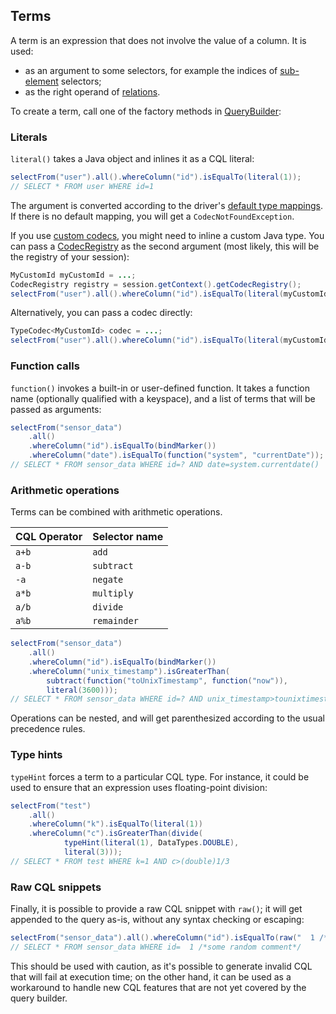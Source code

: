<!--
Licensed to the Apache Software Foundation (ASF) under one
or more contributor license agreements.  See the NOTICE file
distributed with this work for additional information
regarding copyright ownership.  The ASF licenses this file
to you under the Apache License, Version 2.0 (the
"License"); you may not use this file except in compliance
with the License.  You may obtain a copy of the License at

  http://www.apache.org/licenses/LICENSE-2.0

Unless required by applicable law or agreed to in writing,
software distributed under the License is distributed on an
"AS IS" BASIS, WITHOUT WARRANTIES OR CONDITIONS OF ANY
KIND, either express or implied.  See the License for the
specific language governing permissions and limitations
under the License.
-->

## Terms

A term is an expression that does not involve the value of a column. It is used:

* as an argument to some selectors, for example the indices of [sub-element](../select/#sub-element)
  selectors;
* as the right operand of [relations](../relation).

To create a term, call one of the factory methods in [QueryBuilder]:

### Literals

`literal()` takes a Java object and inlines it as a CQL literal:

```java
selectFrom("user").all().whereColumn("id").isEqualTo(literal(1));
// SELECT * FROM user WHERE id=1
```

The argument is converted according to the driver's
[default type mappings](../../core/#cql-to-java-type-mapping). If there is no default mapping, you
will get a `CodecNotFoundException`.

If you use [custom codecs](../../core/custom_codecs), you might need to inline a custom Java type.
You can pass a [CodecRegistry] as the second argument (most likely, this will be the registry of
your session):

```java
MyCustomId myCustomId = ...;
CodecRegistry registry = session.getContext().getCodecRegistry();
selectFrom("user").all().whereColumn("id").isEqualTo(literal(myCustomId, registry));
```

Alternatively, you can pass a codec directly:

```java
TypeCodec<MyCustomId> codec = ...;
selectFrom("user").all().whereColumn("id").isEqualTo(literal(myCustomId, codec));
```

### Function calls

`function()` invokes a built-in or user-defined function. It takes a function name (optionally
qualified with a keyspace), and a list of terms that will be passed as arguments:

```java
selectFrom("sensor_data")
    .all()
    .whereColumn("id").isEqualTo(bindMarker())
    .whereColumn("date").isEqualTo(function("system", "currentDate"));
// SELECT * FROM sensor_data WHERE id=? AND date=system.currentdate()
```

### Arithmetic operations

Terms can be combined with arithmetic operations.

| CQL Operator | Selector name |
|--------------|---------------|
| `a+b`        | `add`         |
| `a-b`        | `subtract`    |
| `-a`         | `negate`      |
| `a*b`        | `multiply`    |
| `a/b`        | `divide`      |
| `a%b`        | `remainder`   |

```java
selectFrom("sensor_data")
    .all()
    .whereColumn("id").isEqualTo(bindMarker())
    .whereColumn("unix_timestamp").isGreaterThan(
        subtract(function("toUnixTimestamp", function("now")),
        literal(3600)));
// SELECT * FROM sensor_data WHERE id=? AND unix_timestamp>tounixtimestamp(now())-3600
```

Operations can be nested, and will get parenthesized according to the usual precedence rules.

### Type hints

`typeHint` forces a term to a particular CQL type. For instance, it could be used to ensure that an
expression uses floating-point division:

```java
selectFrom("test")
    .all()
    .whereColumn("k").isEqualTo(literal(1))
    .whereColumn("c").isGreaterThan(divide(
            typeHint(literal(1), DataTypes.DOUBLE), 
            literal(3)));
// SELECT * FROM test WHERE k=1 AND c>(double)1/3
```

### Raw CQL snippets

Finally, it is possible to provide a raw CQL snippet with `raw()`; it will get appended to the query
as-is, without any syntax checking or escaping:

```java
selectFrom("sensor_data").all().whereColumn("id").isEqualTo(raw("  1 /*some random comment*/"));
// SELECT * FROM sensor_data WHERE id=  1 /*some random comment*/
```

This should be used with caution, as it's possible to generate invalid CQL that will fail at
execution time; on the other hand, it can be used as a workaround to handle new CQL features that
are not yet covered by the query builder.

[QueryBuilder]:  https://docs.datastax.com/en/drivers/java/4.1/com/datastax/oss/driver/api/querybuilder/QueryBuilder.html
[CodecRegistry]: https://docs.datastax.com/en/drivers/java/4.1/com/datastax/oss/driver/api/core/type/codec/registry/CodecRegistry.html
